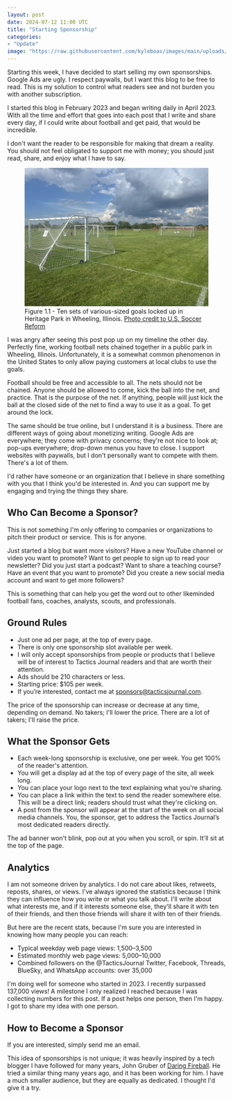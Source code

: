 ```yaml
---
layout: post
date: 2024-07-12 11:00 UTC
title: "Starting Sponsorship"
categories:
- "Update"
image: "https://raw.githubusercontent.com/kyleboas/images/main/uploads/2024/07/10/Image-10Jul2024_16:44:53.png"
---
```


Starting this week, I have decided to start selling my own sponsorships. Google Ads are ugly. I respect paywalls, but I want this blog to be free to read. This is my solution to control what readers see and not burden you with another subscription.

<!---more---> 

I started this blog in February 2023 and began writing daily in April 2023. With all the time and effort that goes into each post that I write and share every day, if I could write about football and get paid, that would be incredible. 

I don't want the reader to be responsible for making that dream a reality. You should not feel obligated to support me with money; you should just read, share, and enjoy what I have to say. 

<figure>
    <img src="https://raw.githubusercontent.com/kyleboas/images/main/uploads/2024/07/10/Image-10Jul2024_16:44:53.png">
    <figcaption>Figure 1.1 - Ten sets of various-sized goals locked up in Heritage Park in Wheeling, Illinois. <a href="https://x.com/reformussoccer/status/1810443356310503425?s=46&t=YC8lQJTh43E_mBQW40Ct2g">Photo credit to U.S. Soccer Reform</a></figcaption>
</figure>

I was angry after seeing this post pop up on my timeline the other day. Perfectly fine, working football nets chained together in a public park in Wheeling, Illinois. Unfortunately, it is a somewhat common phenomenon in the United States to only allow paying customers at local clubs to use the goals.

Football should be free and accessible to all. The nets should not be chained. Anyone should be allowed to come, kick the ball into the net, and practice. That is the purpose of the net. If anything, people will just kick the ball at the closed side of the net to find a way to use it as a goal. To get around the lock.

The same should be true online, but I understand it is a business. There are different ways of going about monetizing writing. Google Ads are everywhere; they come with privacy concerns; they're not nice to look at; pop-ups everywhere; drop-down menus you have to close. I support websites with paywalls, but I don't personally want to compete with them. There's a lot of them.

I'd rather have someone or an organization that I believe in share something with you that I think you'd be interested in. And you can support me by engaging and trying the things they share.

## Who Can Become a Sponsor?

This is not something I'm only offering to companies or organizations to pitch their product or service. This is for anyone.

Just started a blog but want more visitors? Have a new YouTube channel or video you want to promote? Want to get people to sign up to read your newsletter? Did you just start a podcast? Want to share a teaching course? Have an event that you want to promote? Did you create a new social media account and want to get more followers? 

This is something that can help you get the word out to other likeminded football fans, coaches, analysts, scouts, and professionals.

## Ground Rules

* Just one ad per page, at the top of every page.
* There is only one sponsorship slot available per week.
* I will only accept sponsorships from people or products that I believe will be of interest to Tactics Journal readers and that are worth their attention.
* Ads should be 210 characters or less.
* Starting price: $105 per week.
* If you’re interested, contact me at sponsors@tacticsjournal.com. 

The price of the sponsorship can increase or decrease at any time, depending on demand. No takers; I'll lower the price. There are a lot of takers; I'll raise the price.

## What the Sponsor Gets

* Each week-long sponsorship is exclusive, one per week. You get 100% of the reader's attention.
* You will get a display ad at the top of every page of the site, all week long. 
* You can place your logo next to the text explaining what you're sharing.
* You can place a link within the text to send the reader somewhere else. This will be a direct link; readers should trust what they're clicking on.
* A post from the sponsor will appear at the start of the week on all social media channels. You, the sponsor, get to address the Tactics Journal’s most dedicated readers directly.

The ad banner won't blink, pop out at you when you scroll, or spin. It'll sit at the top of the page. 

## Analytics

I am not someone driven by analytics. I do not care about likes, retweets, reposts, shares, or views. I've always ignored the statistics because I think they can influence how you write or what you talk about. I'll write about what interests me, and if it interests someone else, they'll share it with ten of their friends, and then those friends will share it with ten of their friends. 

But here are the recent stats, because I'm sure you are interested in knowing how many people you can reach:

* Typical weekday web page views: 1,500–3,500
* Estimated monthly web page views: 5,000–10,000
* Combined followers on the @TacticsJournal Twitter, Facebook, Threads, BlueSky, and WhatsApp accounts: over 35,000

I'm doing well for someone who started in 2023. I recently surpassed 137,000 views! A milestone I only realized I reached because I was collecting numbers for this post. If a post helps one person, then I'm happy. I got to share my idea with one person.

## How to Become a Sponsor

If you are interested, simply send me an email. 

This idea of sponsorships is not unique; it was heavily inspired by a tech blogger I have followed for many years, John Gruber of [Daring Fireball](https://daringfireball.net). He tried a similar thing many years ago, and it has been working for him. I have a much smaller audience, but they are equally as dedicated. I thought I'd give it a try.
